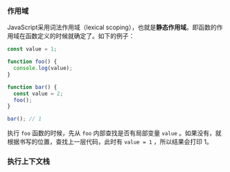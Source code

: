 ### 作用域

JavaScript采用词法作用域（lexical scoping），也就是**静态作用域**。即函数的作用域在函数定义的时候就确定了。如下的例子：

```javascript
const value = 1;

function foo() {
  console.log(value);
}

function bar() {
  const value = 2;
  foo();
}

bar(); // 1
```

执行 `foo` 函数的时候，先从 `foo` 内部查找是否有局部变量 `value` 。如果没有，就根据书写的位置，查找上一层代码，此时有 `value = 1` ，所以结果会打印 1。

### 执行上下文栈

